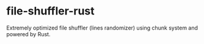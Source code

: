 # file-shuffler-rust
Extremely optimized file shuffler (lines randomizer) using chunk system and powered by Rust.
